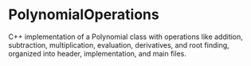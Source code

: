 # PolynomialOperations
C++ implementation of a Polynomial class with operations like addition, subtraction, multiplication, evaluation, derivatives, and root finding, organized into header, implementation, and main files.
